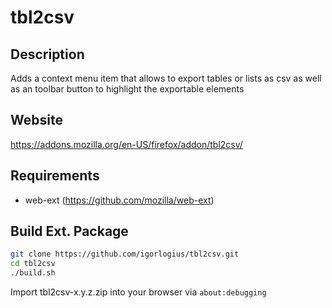 # tbl2csv 

## Description
Adds a context menu item that allows to export tables or lists as csv as well as an toolbar button to highlight the exportable elements

## Website
https://addons.mozilla.org/en-US/firefox/addon/tbl2csv/

## Requirements
- web-ext (https://github.com/mozilla/web-ext)

## Build Ext. Package
```bash
git clone https://github.com/igorlogius/tbl2csv.git
cd tbl2csv
./build.sh
```

Import tbl2csv-x.y.z.zip into your browser via `about:debugging`

